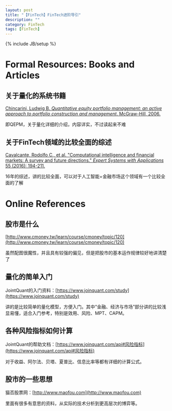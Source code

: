 ```yaml
---
layout: post
title: "【FinTech】FinTech进阶导引"
description: ""
category: FinTech
tags: [FinTech]
---
```

{% include JB/setup %}

# Formal Resources: Books and Articles

## 关于量化的系统书籍

[Chincarini, Ludwig B. *Quantitative equity portfolio management: an active approach to portfolio construction and management*. McGraw-Hill, 2006.](https://www.amazon.com/Quantitative-Equity-Portfolio-Management-Construction/dp/0071459391)

即QEPM，关于量化详细的介绍，内容详实，不过读起来不难

## 关于FinTech领域的比较全面的综述

[Cavalcante, Rodolfo C., et al. "Computational intelligence and financial markets: A survey and future directions." *Expert Systems with Applications* 55 (2016): 194-211.](https://www.researchgate.net/publication/295247209_Computational_Intelligence_and_Financial_Markets_A_Survey_and_Future_Directions)

16年的综述，讲的比较全面，可以对于人工智能+金融市场这个领域有一个比较全面的了解

# Online References

## 股市是什么

[http://www.cmoney.tw/learn/course/cmoney/topic/120](http://www.cmoney.tw/learn/course/cmoney/topic/120)

虽然配图很魔性，并且具有较强的偏见，但是把股市的基本运作规律较好地讲清楚了

## 量化的简单入门

 JointQuant的入门资料：[https://www.joinquant.com/study](https://www.joinquant.com/study) 

讲的是比较简单的量化模型，方便入门。其中“金融、经济与市场”部分讲的比较浅显易懂，适合入门参考，特别是效用、风险、MPT、CAPM。

## 各种风险指标如何计算

JointQuant的帮助文档：[https://www.joinquant.com/api#风险指标](https://www.joinquant.com/api#风险指标)

对于收益、阿尔法、贝塔、夏普比、信息比率等都有详细的计算公式。

## 股市的一些思想

猫否股票网：[http://www.maofou.com](http://www.maofou.com)

里面有很多有意思的资料，从实际的技术分析到更高层次的博弈等。